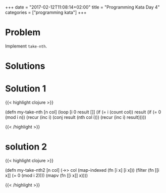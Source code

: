 +++
date = "2017-02-12T11:08:14+02:00"
title = "Programming Kata Day 4"
categories = ["programming kata"]
+++

# Problem

Implement `take-nth`.

# Solutions

# Solution 1


{{< highlight clojure >}}

(defn my-take-nth [n col]
  (loop [i 0
         result []]
    (if (= i (count col))
      result
      (if (= 0 (mod i n))
        (recur (inc i) (conj result (nth col i)))
        (recur (inc i) result)))))

{{< /highlight >}}

# solution 2

{{< highlight clojure >}}

(defn my-take-nth2 [n col]
  (->> col
       (map-indexed (fn [i x] [i x]))
       (filter (fn [[i x]] (= 0 (mod i 2))))
       (mapv (fn [[i x]] x))))

{{< /highlight >}}
